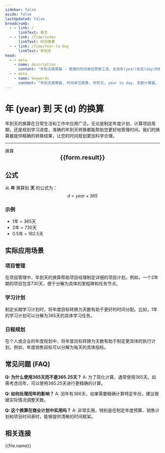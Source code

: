 ```yaml
---
sidebar: false
aside: false
lastUpdated: false
breadcrumb:
  - - link: /
      linkText: 首页
  - - link: /Time/index
      linkText: 时间换算
  - - link: /Time/Year-to-Day
      linkText: 年到天
head:
  - - meta
    - name: description
      content: "年到天换算器 - 便捷的时间单位转换工具。支持年(year)到天(day)的精确换算，适用于日程规划、项目管理、学习计划等场景。提供详细换算公式和实用建议。"
  - - meta
    - name: keywords
      content: "年到天换算器, 时间单位换算, 年转天, year to day, 天数计算器, 日程规划, 项目管理, 学习计划, 时间规划, 日历计算"
---
```

# 年 (year) 到 天 (d) 的换算

年到天的换算在日常生活和工作中应用广泛。无论是制定年度计划、计算项目周期，还是规划学习进度，准确的年到天转换都能帮助您更好地管理时间。我们的换算器提供精确的转换结果，让您的时间规划更加科学合理。

---
<script setup>
import { onMounted, reactive, inject, ref } from 'vue'
import { NButton,NForm ,NFormItem,NInput,NInputNumber,NSelect,NCard,useMessage,NGrid ,NGi  } from 'naive-ui'
import { defineClientComponent } from 'vitepress'
import { Time } from '../files';

const convert = inject('convert')

const form = reactive({
  number: null,
  result: '',
  title: '年到天换算器',
  seoKey: ['年到天换算', '天数计算器', '日程规划', '项目管理', '学习计划', '时间规划', '日历计算', '年度计划']
})

const seoKey = form.seoKey

const convertHandler = () => {
  if (form.number !== null && !isNaN(form.number)) {
    const convertedValue = parseFloat(form.number) * 365
    form.result = `${form.number}年 = ${convertedValue.toFixed(0)}天`
  } else {
    form.result = '请输入有效的数值。'
  }
}
</script>

<n-card :title="form.title" size="small" :bordered="false" style="margin-bottom: 16px">
  <n-form size="large" :model="form">
    <n-form-item label="年">
      <n-input-number v-model:value="form.number" placeholder="输入年数" style="width: 100%" />
    </n-form-item>
    <n-form-item>
      <n-button type="info" @click="convertHandler" block>换算</n-button>
    </n-form-item>
  </n-form>
  <template #footer>
    <div style="font-size: 12px; color: #666; text-align: center;">
      <span v-for="(keyword, index) in seoKey" :key="index">
        {{ keyword }}<span v-if="index < seoKey.length - 1"> | </span>
      </span>
    </div>
  </template>
</n-card>

<n-card  embedded :bordered="false" hoverable>
  <div  style="text-align:center;font-size:20px;">
    <strong>{{form.result}}</strong>
  </div>
</n-card>

## 公式

从 **年** 换算到 **天** 的公式为：
$$ d = year \times 365 $$

### 示例
- 1年 = 365天
- 2年 = 730天
- 0.5年 = 182.5天

## 实际应用场景

### 项目管理
在项目管理中，年到天的换算帮助项目经理制定详细的项目计划。例如，一个2年期的项目包含730天，便于分解为具体的里程碑和任务节点。

### 学习计划
制定长期学习计划时，将年度目标转换为天数有助于更好的时间分配。比如，1年的学习计划可以分解为365天的具体学习任务。

### 日程规划
在个人或企业的年度规划中，将年度目标转换为天数有助于制定更具体的执行计划。例如，年度销售目标可以分解为每天的具体指标。

## 常见问题 (FAQ)

**Q: 为什么使用365天而不是365.25天？**
A: 为了简化计算，通常使用365天。如需考虑闰年，可以使用365.25天进行更精确的计算。

**Q: 如何处理闰年的影响？**
A: 闰年有366天，如果需要精确计算特定年份，建议根据实际情况调整天数。

**Q: 这个换算在商业计划中实用吗？**
A: 非常实用，特别是在制定年度预算、销售计划和项目时间表时，能够提供清晰的时间框架。
## 相关连接
<n-grid x-gap="12" :cols="2">
  <n-gi v-for="(file, index) in Time" :key="index">
    <n-button
      text
      tag="a"
      :href="file.path"
      type="info"
    >
      {{file.name}}
    </n-button>
  </n-gi>
</n-grid>